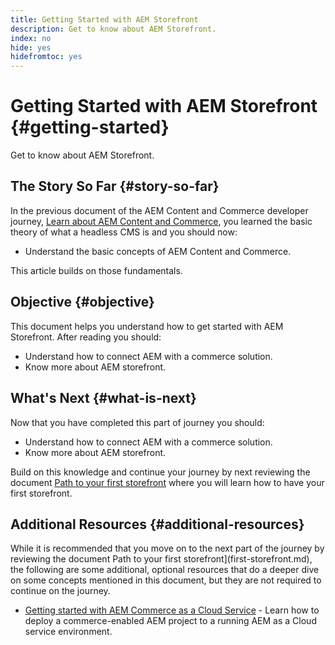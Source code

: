 ```yaml
---
title: Getting Started with AEM Storefront
description: Get to know about AEM Storefront.
index: no
hide: yes
hidefromtoc: yes
---
```

# Getting Started with AEM Storefront {#getting-started}

Get to know about AEM Storefront.

## The Story So Far {#story-so-far}

In the previous document of the AEM Content and Commerce developer journey, [Learn about AEM Content and Commerce](learn-about.md), you learned the basic theory of what a headless CMS is and you should now:

* Understand the basic concepts of AEM Content and Commerce.

This article builds on those fundamentals.

## Objective {#objective}

This document helps you understand how to get started with AEM Storefront. After reading you should:

* Understand how to connect AEM with a commerce solution.
* Know more about AEM storefront.



## What's Next {#what-is-next}

Now that you have completed this part of journey you should:

* Understand how to connect AEM with a commerce solution.
* Know more about AEM storefront.

Build on this knowledge and continue your journey by next reviewing the document [Path to your first storefront](first-storefront.md) where you will learn how to have your first storefront.

## Additional Resources {#additional-resources}

While it is recommended that you move on to the next part of the journey by reviewing the document Path to your first storefront](first-storefront.md), the following are some additional, optional resources that do a deeper dive on some concepts mentioned in this document, but they are not required to continue on the journey.

* [Getting started with AEM Commerce as a Cloud Service](/help/commerce-cloud/getting-started.md) - Learn how to deploy a commerce-enabled AEM project to a running AEM as a Cloud service environment.

